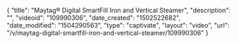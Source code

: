 {
    "title": "Maytag&reg; Digital SmartFill Iron and Vertical Steamer",
    "description": "",
    "videoid": "109990306",
    "date_created": "1502522682",
    "date_modified": "1504290563",
    "type": "captivate",
    "layout": "video",
    "url": "\/v\/maytag-digital-smartfill-iron-and-vertical-steamer\/109990306"
}